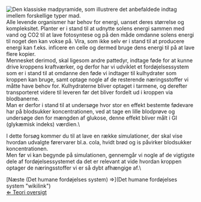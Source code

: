 ![Den klassiske madpyramide, som illustrere det anbefaldede indtag
imellem forskellige typer
mad.](Foodpyramide.jpg "fig:Den klassiske madpyramide, som illustrere det anbefaldede indtag imellem forskellige typer mad.")
Alle levende organismer har behov for energi, uanset deres størrelse og
kompleksitet. Planter er i stand til at udnytte solens energi sammen med
vand og CO2 til at lave fotosyntese og på den måde omdanne solens energi
til noget den kan vokse på. Vira, som ikke selv er i stand til at
producere energi kan f.eks. inficere en celle og dermed bruge dens
energi til på at lave flere kopier.\
 Mennesket derimod, skal ligesom andre pattedyr, indtage føde for at
kunne drive kroppens kraftværker, og derfor har vi udviklet et
fordøjelsessystem som er i stand til at omdanne den føde vi indtager til
kulhydrater som kroppen kan bruge, samt optage nogle af de resterende
næringsstoffer vi måtte have behov for. Kulhydraterne bliver optaget i
tarmene, og derefter transporteret videre til leveren før det bliver
fordelt ud i kroppen via blodbanerne.\
 Man er derfor i stand til at undersøge hvor stor en effekt bestemte
fødevare har på blodsukker koncentrationen, ved at tage en lille
blodprøve og undersøge den for mængden af glukose, denne effekt bliver
målt i GI (glykæmisk indeks) værdien.\

I dette forsøg kommer du til at lave en række simulationer, der skal
vise hvordan udvalgte førervarer bl.a. cola, hvidt brød og is påvirker
blodsukker koncentrationen.\
 Men før vi kan begynde på simulationen, gennemgår vi nogle af de
vigtigste dele af fordøjelsessystemet da det er relevant at vide hvordan
kroppen optager de næringsstoffer vi er så dybt afhængige af.\

[Næste (Det humane fordøjelses system)
⇒](Det humane fordøjelses system "wikilink")\
[⇐ Teori oversigt ](Bio-Kemi "wikilink")

